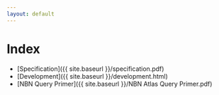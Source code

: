 ```yaml
---
layout: default
---
```


# Index

* [Specification]({{ site.baseurl }}/specification.pdf)
* [Development]({{ site.baseurl }}/development.html)
* [NBN Query Primer]({{ site.baseurl }}/NBN Atlas Query Primer.pdf)
